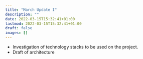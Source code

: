 ```yaml
---
title: "March Update I"
description: ""
date: 2022-03-15T15:32:41+01:00
lastmod: 2022-03-15T15:32:41+01:00
draft: false
images: []
---
```


- Investigation of technology stacks to be used on the project.
- Draft of architecture